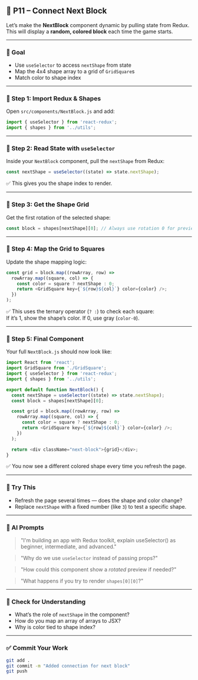 ## 🧩 P11 – Connect Next Block

Let’s make the **NextBlock** component dynamic by pulling state from Redux. This will display a **random, colored block** each time the game starts.

---

### 🎯 Goal

- Use `useSelector` to access `nextShape` from state
- Map the 4x4 shape array to a grid of `GridSquare`s
- Match color to shape index

---

### 🧩 Step 1: Import Redux & Shapes

Open `src/components/NextBlock.js` and add:

```js
import { useSelector } from 'react-redux';
import { shapes } from '../utils';
```

---

### 🧩 Step 2: Read State with `useSelector`

Inside your `NextBlock` component, pull the `nextShape` from Redux:

```js
const nextShape = useSelector((state) => state.nextShape);
```

✅ This gives you the shape index to render.

---

### 🧩 Step 3: Get the Shape Grid

Get the first rotation of the selected shape:

```js
const block = shapes[nextShape][0]; // Always use rotation 0 for preview
```

---

### 🧩 Step 4: Map the Grid to Squares

Update the shape mapping logic:

```js
const grid = block.map((rowArray, row) =>
  rowArray.map((square, col) => {
    const color = square ? nextShape : 0;
    return <GridSquare key={`${row}${col}`} color={color} />;
  })
);
```

✅ This uses the ternary operator (`? :`) to check each square:  
If it’s 1, show the shape’s color. If 0, use gray (`color-0`).

---

### 🧩 Step 5: Final Component

Your full `NextBlock.js` should now look like:

```js
import React from 'react';
import GridSquare from './GridSquare';
import { useSelector } from 'react-redux';
import { shapes } from '../utils';

export default function NextBlock() {
  const nextShape = useSelector((state) => state.nextShape);
  const block = shapes[nextShape][0];

  const grid = block.map((rowArray, row) =>
    rowArray.map((square, col) => {
      const color = square ? nextShape : 0;
      return <GridSquare key={`${row}${col}`} color={color} />;
    })
  );

  return <div className="next-block">{grid}</div>;
}
```

✅ You now see a different colored shape every time you refresh the page.

---

### 💬 Try This

- Refresh the page several times — does the shape and color change?
- Replace `nextShape` with a fixed number (like `3`) to test a specific shape.

---

### 🤖 AI Prompts

> "I'm building an app with Redux toolkit, explain useSelector() as beginner, intermediate, and advanced."

> "Why do we use `useSelector` instead of passing props?"

> "How could this component show a *rotated* preview if needed?"

> "What happens if you try to render `shapes[0][0]`?"

---

### 🧠 Check for Understanding

- What’s the role of `nextShape` in the component?
- How do you map an array of arrays to JSX?
- Why is color tied to shape index?

---

### ✅ Commit Your Work

```bash
git add .
git commit -m "Added connection for next block"
git push
```
